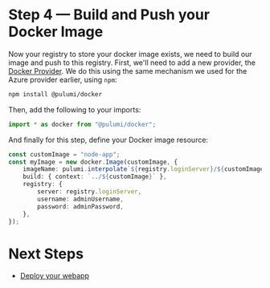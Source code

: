 # Step 4 &mdash; Build and Push your Docker Image

Now your registry to store your docker image exists, we need to build our image and push to this registry. First, we'll need to add a new provider, the [Docker Provider](https://www.pulumi.com/docs/intro/cloud-providers/docker/). We do this using the same mechanism we used for the Azure provider earlier, using `npm`:

```bash
npm install @pulumi/docker
```

Then, add the following to your imports:

```typescript
import * as docker from "@pulumi/docker";
```

And finally for this step, define your Docker image resource:

```typescript
const customImage = "node-app";
const myImage = new docker.Image(customImage, {
    imageName: pulumi.interpolate`${registry.loginServer}/${customImage}:v1.0.0`,
    build: { context: `../${customImage}` },
    registry: {
        server: registry.loginServer,
        username: adminUsername,
        password: adminPassword,
    },
});
```

# Next Steps

* [Deploy your webapp](../lab-05/README.md)
